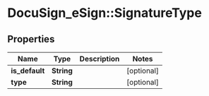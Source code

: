 # DocuSign_eSign::SignatureType

## Properties
Name | Type | Description | Notes
------------ | ------------- | ------------- | -------------
**is_default** | **String** |  | [optional] 
**type** | **String** |  | [optional] 


